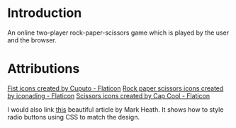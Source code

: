 # Introduction
An online two-player rock-paper-scissors game which is played by the user and the browser.

# Attributions

<a href="https://www.flaticon.com/free-icons/fist" title="fist icons">Fist icons created by Cuputo - Flaticon</a>
<a href="https://www.flaticon.com/free-icons/rock-paper-scissors" title="rock paper scissors icons">Rock paper scissors icons created by iconading - Flaticon</a>
<a href="https://www.flaticon.com/free-icons/scissors" title="scissors icons">Scissors icons created by Cap Cool - Flaticon</a>

I would also link <a href="https://www.markheath.net/post/customize-radio-button-css">this</a> beautiful article by Mark Heath. It shows how to style radio buttons using CSS to match the design.

